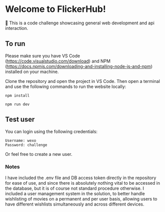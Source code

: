 # Welcome to FlickerHub!

📖 This is a code challenge showcasing general web development and api interaction.

## To run

Please make sure you have VS Code (https://code.visualstudio.com/download) and NPM (https://docs.npmjs.com/downloading-and-installing-node-js-and-npm) installed on your machine.

Clone the repository and open the project in VS Code. Then open a terminal and use the following commands to run the website locally:

```shellscript
npm install
```

```shellscript
npm run dev
```

## Test user
You can login using the following credentials:
```
Username: wexo
Password: challenge
```

Or feel free to create a new user.

### Notes
I have included the .env file and DB access token directly in the repository for ease of use, and since there is absolutely nothing vital to be accessed in the database, but it is of course not standard procedure otherwise.
I included a user management system in the solution, to better handle wishlisting of movies on a permanent and per user basis, allowing users to have different wishlists simultaneously and across different devices. 


